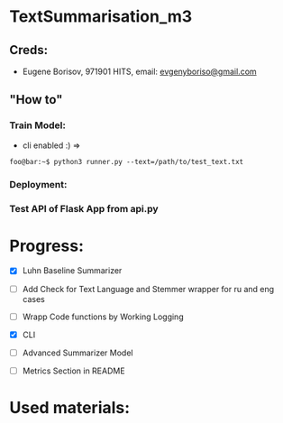 # TextSummarisation_m3

## Creds:
* Eugene Borisov, 971901 HITS, email: evgenyboriso@gmail.com

## "How to"

### Train Model:
* cli enabled :) =>
```
foo@bar:~$ python3 runner.py --text=/path/to/test_text.txt
```


### Deployment:


### Test API of Flask App from api.py

# Progress: 
- [x] Luhn Baseline Summarizer
- [ ] Add Check for Text Language and Stemmer wrapper for ru and eng cases
- [ ] Wrapp Code functions by Working Logging
- [x] CLI
- [ ] Advanced Summarizer Model
- [ ] Metrics Section in README


# Used materials: